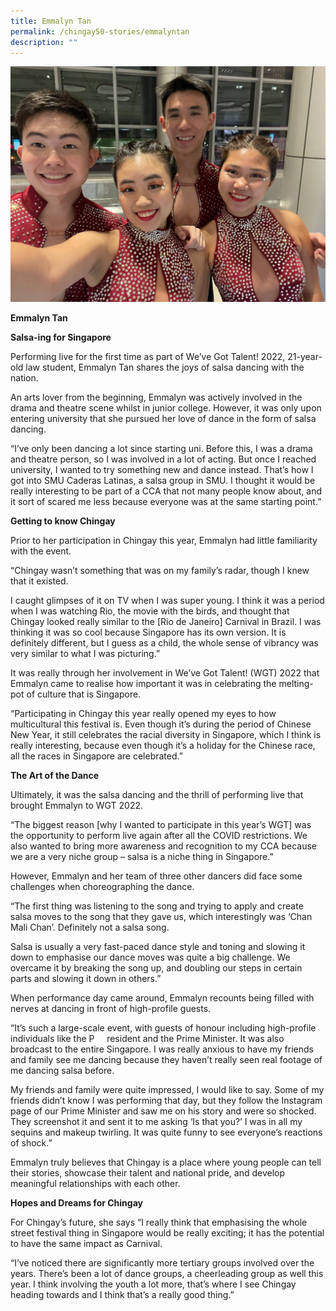 ```yaml
---
title: Emmalyn Tan
permalink: /chingay50-stories/emmalyntan
description: ""
---
```

![emmalyn and her group mates ](/images/Chingay50%20Stories/emmalyn.png)

**Emmalyn Tan**

**Salsa-ing for Singapore**

Performing live for the first time as part of We’ve Got Talent! 2022, 21-year-old law student, Emmalyn Tan shares the joys of salsa dancing with the nation.

An arts lover from the beginning, Emmalyn was actively involved in the drama and theatre scene whilst in junior college. However, it was only upon entering university that she pursued her love of dance in the form of salsa dancing.

“I’ve only been dancing a lot since starting uni. Before this, I was a drama and theatre person, so I was involved in a lot of acting. But once I reached university, I wanted to try something new and dance instead. That’s how I got into SMU Caderas Latinas, a salsa group in SMU. I thought it would be really interesting to be part of a CCA that not many people know about, and it sort of scared me less because everyone was at the same starting point.”

**Getting to know Chingay**

Prior to her participation in Chingay this year, Emmalyn had little familiarity with the event.

“Chingay wasn’t something that was on my family’s radar, though I knew that it existed.

I caught glimpses of it on TV when I was super young. I think it was a period when I was watching Rio, the movie with the birds, and thought that Chingay looked really similar to the \[Rio de Janeiro\] Carnival in Brazil. I was thinking it was so cool because Singapore has its own version. It is definitely different, but I guess as a child, the whole sense of vibrancy was very similar to what I was picturing.”

It was really through her involvement in We’ve Got Talent! (WGT) 2022 that Emmalyn came to realise how important it was in celebrating the melting-pot of culture that is Singapore.

“Participating in Chingay this year really opened my eyes to how multicultural this festival is. Even though it’s during the period of Chinese New Year, it still celebrates the racial diversity in Singapore, which I think is really interesting, because even though it’s a holiday for the Chinese race, all the races in Singapore are celebrated.”

**The Art of the Dance**

Ultimately, it was the salsa dancing and the thrill of performing live that brought Emmalyn to WGT 2022.

“The biggest reason [why I wanted to participate in this year’s WGT] was the opportunity to perform live again after all the COVID restrictions. We also wanted to bring more awareness and recognition to my CCA because we are a very niche group – salsa is a niche thing in Singapore.”

However, Emmalyn and her team of three other dancers did face some challenges when choreographing the dance.

“The first thing was listening to the song and trying to apply and create salsa moves to the song that they gave us, which interestingly was ‘Chan Mali Chan’. Definitely not a salsa song.

Salsa is usually a very fast-paced dance style and toning and slowing it down to emphasise our dance moves was quite a big challenge. We overcame it by breaking the song up, and doubling our steps in certain parts and slowing it down in others.”

When performance day came around, Emmalyn recounts being filled with nerves at dancing in front of high-profile guests.

“It’s such a large-scale event, with guests of honour including high-profile individuals like the P     resident and the Prime Minister. It was also broadcast to the entire Singapore. I was really anxious to have my friends and family see me dancing because they haven’t really seen real footage of me dancing salsa before.

My friends and family were quite impressed, I would like to say. Some of my friends didn’t know I was performing that day, but they follow the Instagram page of our Prime Minister and saw me on his story and were so shocked. They screenshot it and sent it to me asking ‘Is that you?’ I was in all my sequins and makeup twirling. It was quite funny to see everyone’s reactions of shock.”

Emmalyn truly believes that Chingay is a place where young people can tell their stories, showcase their talent and national pride, and develop meaningful relationships with each other.

**Hopes and Dreams for Chingay**

For Chingay’s future, she says “I really think that emphasising the whole street festival thing in Singapore would be really exciting; it has the potential to have the same impact as Carnival.

“I’ve noticed there are significantly more tertiary groups involved over the years. There’s been a lot of dance groups, a cheerleading group as well this year. I think involving the youth a lot more, that’s where I see Chingay heading towards and I think that’s a really good thing.”